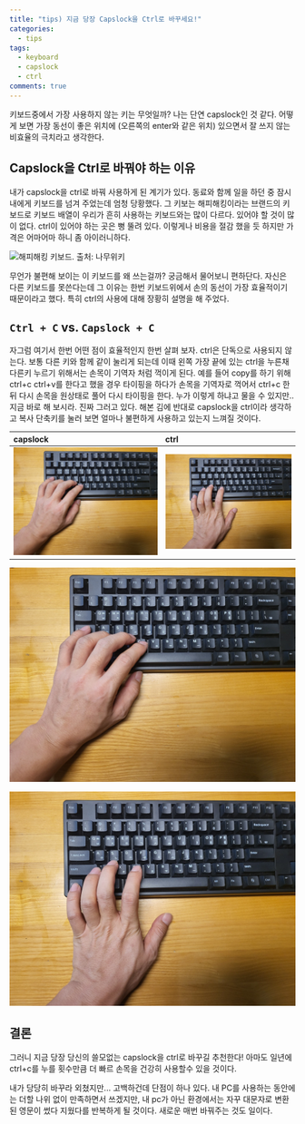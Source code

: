```yaml
---
title: "tips) 지금 당장 Capslock을 Ctrl로 바꾸세요!"
categories:
  - tips
tags:
  - keyboard
  - capslock
  - ctrl
comments: true
---
```


키보드중에서 가장 사용하지 않는 키는 무엇일까? 나는 단연 capslock인 것 같다. 어떻게 보면 가장 동선이 좋은 위치에 (오른쪽의 enter와 같은 위치) 있으면서 잘 쓰지 않는 비효율의 극치라고 생각한다.

## Capslock을 Ctrl로 바꿔야 하는 이유
내가 capslock을 ctrl로 바꿔 사용하게 된 계기가 있다. 동료와 함께 일을 하던 중 잠시 내에게 키보드를 넘겨 주었는데 엄청 당황했다. 그 키보는 해피해킹이라는 브랜드의 키보드로 키보드 배열이 우리가 흔히 사용하는 키보드와는 많이 다르다. 있어야 할 것이 많이 없다. ctrl이 있어야 하는 곳은 뻥 뚤려 있다. 이렇게나 비용을 절감 했을 듯 하지만 가격은 어마어마 하니 좀 아이러니하다.

![해피해킹 키보드. 출처: 나무위키](https://w.namu.la/s/bb55dfa08ca3323be10372c5d7c0eb831d26074b06058e307b9f6b4241cab279adec0ad72104015a908bcda95850a640122e37c6a2d0d326cabeec507e3962610ad9c7337f98d449fec32b24829ebbaa2591f2907e0f68f89f11809ad5b8e061)

무언가 불편해 보이는 이 키보드를 왜 쓰는걸까? 궁금해서 물어보니 편하단다. 자신은 다른 키보드를 못쓴다는데 그 이유는 한번 키보드위에서 손의 동선이 가장 효율적이기 때문이라고 했다. 특히 ctrl의 사용에 대해 장황히 설명을 해 주었다.

## `Ctrl + C` vs. `Capslock + C`
자그럼 여기서 한번 어떤 점이 효율적인지 한번 살펴 보자. ctrl은 단독으로 사용되지 않는다. 보통 다른 키와 함께 같이 눌리게 되는데 이때 왼쪽 가장 끝에 있는 ctrl을 누른채 다른키 누르기 위해서는 손목이 기역자 처럼 꺽이게 된다. 예를 들어 copy를 하기 위해 ctrl+c ctrl+v를 한다고 했을 경우 타이핑을 하다가 손목을 기역자로 꺽어서 ctrl+c 한뒤 다시 손목을 원상태로 풀어 다시 타이핑을 한다. 누가 이렇게 하냐고 물을 수 있지만.. 지금 바로 해 보시라. 진짜 그러고 있다. 해본 김에 반대로 capslock을 ctrl이라 생각하고 복사 단축키를 눌러 보면 얼마나 불편하게 사용하고 있는지 느껴질 것이다.

|capslock|ctrl|
|:---|:---|
|![](assets/images/SE-1cab4793-70ad-462c-bc51-a78ecb470899.jpg)|![](assets/images/SE-deabbee8-841a-4e7e-8e46-e5f3e4e23ca4.jpg)|

![](assets/images/SE-1cab4793-70ad-462c-bc51-a78ecb470899.jpg)

![](assets/images/SE-deabbee8-841a-4e7e-8e46-e5f3e4e23ca4.jpg)

## 결론 
그러니 지금 당장 당신의 쓸모없는 capslock을 ctrl로 바꾸길 추천한다! 아마도 일년에 ctrl+c를 누를 횟수만큼 더 빠르 손목을 건강히 사용할수 있을 것이다.


내가 당당히 바꾸라 외쳤지만... 고백하건데 단점이 하나 있다. 내 PC를 사용하는 동안에는 더할 나위 없이 만족하면서 쓰겠지만, 내 pc가 아닌 환경에서는 자꾸 대문자로 변환된 영문이 썼다 지웠다를 반복하게 될 것이다. 새로운 매번 바꿔주는 것도 일이다.



